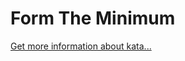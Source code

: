 Form The Minimum
=
[Get more information about kata...](https://www.codewars.com//kata//kata/5ac6932b2f317b96980000ca)